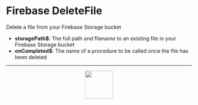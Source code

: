 # Firebase DeleteFile
Delete a file from your Firebase Storage bucket
- **storagePath&dollar;**: The full path and filename to an existing file in your Firebase Storage bucket
- **onCompleted&dollar;**: The name of a procedure to be called once the file has been deleted
---
<p align="center"><img valign="middle" width="76px" src="https://drive.google.com/uc?export=view&id=1c2KO0LJpvMS9X9CAGV6dOfciR7OWhdKA" /></p>